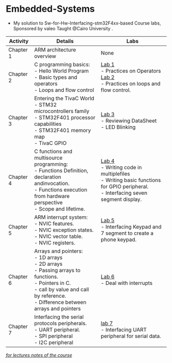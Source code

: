 # Embedded-Systems
- My solution to Sw-for-Hw-Interfacing-stm32F4xx-based Course labs, Sponsored by valeo Taught @Cairo University .

| Activity | Details | Labs |
| --- | --- | --- |
| Chapter 1 | ARM architecture overview |None |
| Chapter 2 |C programming basics:<br />- Hello World Program <br />- Basic types and operators <br />- Loops and flow control | [Lab 1](https://github.com/Yasien99/Embedded-Systems/tree/main/Lab%201) <br /> - Practices on Operators <br /> [Lab 2](https://github.com/Yasien99/Embedded-Systems/tree/main/Lab%202) <br />- Practices on loops and flow control.|
| Chapter 3 | Entering the TivaC World <br /> - STM32 microcontrollers family <br /> - STM32F401 processor capabilities <br /> - STM32F401 memory map <br /> - TivaC  GPIO |[Lab 3](https://github.com/Yasien99/Embedded-Systems/tree/main/Lab%203) <br /> - Reviewing DataSheet <br /> - LED Blinking  |
| Chapter 4 | C functions and multisource programming:<br /> - Functions Definition, declaration andinvocation. <br /> - Functions execution from hardware perspective  <br /> - Scope and lifetime.|[Lab 4](https://github.com/Yasien99/Embedded-Systems/tree/main/Lab%204) <br /> - Writing code in multiplefiles <br /> - Writing basic functions for GPIO peripheral. <br /> - Interfacing seven segment display. |
| Chapter 5 | ARM interrupt system: <br /> - NVIC features. <br /> - NVIC exception states. <br /> - NVIC vector table. <br /> - NVIC registers. |[Lab 5](https://github.com/Yasien99/Embedded-Systems/tree/main/Lab%205) <br /> - Interfacing Keypad and 7 segment to create a phone keypad.|
| Chapter 6 | Arrays and pointers:<br />- 1D arrays<br />- 2D arrays<br />- Passing arrays to functions.<br />- Pointers in C.<br />- call by value and call by reference.<br />- Difference between arrays and pointers |[Lab 6](https://github.com/Yasien99/Embedded-Systems/tree/main/Lab%206)<br />- Deal with interrupts<br />|
| Chapter 7 | Interfacing the serial protocols peripherals.<br /> - UART peripheral.<br /> - SPI peripheral<br /> - I2C peripheral |[lab 7](https://github.com/Yasien99/Embedded-Systems/tree/main/Lab%207) <br /> - Interfacing UART peripheral for serial data.|


[_for lectures notes of the course_ ](https://github.com/badra022/Sw-for-Hw-Interfacing-stm32F4xx-based)


